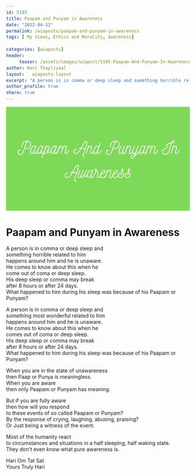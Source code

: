 ```yaml
---
id: 5185 
title: Paapam and Punyam in Awareness
date: "2022-04-12"
permalink: /wiaposts/paapam-and-punyam-in-awareness
tags: [ My Views, Ethics and Morality, Awareness]    

categories: [wiaposts] 
header:
     teaser: /assets/images/wiapost/5185-Paapam-And-Punyam-In-Awareness.jpg
author: Hari Thapliyaal 
layout:   wiaposts-layout
excerpt: "A person is in comma or deep sleep and something horrible related to him happens around him and he is unaware. He comes to know about this when he come out of coma or deep sleep. His deep sleep or"
author_profile: true 
share: true 
---
```

![Paapam and Punyam in Awareness](/assets/images/wiapost/5185-Paapam-And-Punyam-In-Awareness.jpg)    
   
# Paapam and Punyam in Awareness   
    
A person is in comma or deep sleep and     
something horrible related to him     
happens around him and he is unaware.     
He comes to know about this when he     
come out of coma or deep sleep.     
His deep sleep or comma may break     
after 8 hours or after 24 days.    
What happened to him during his sleep was because of his Paapam or Punyam?    
    
A person is in comma or deep sleep and     
something most wonderful related to him     
happens around him and he is unaware.     
He comes to know about this when he     
comes out of coma or deep sleep.     
His deep sleep or comma may break     
after 8 hours or after 24 days.    
What happened to him during his sleep was because of his Paapam or Punyam?    
    
When you are in the state of unawareness     
then Paap or Punya is meaningless.    
When you are aware     
then only Paapam or Punyam has meaning.    
    
But if you are fully aware     
then how will you respond     
to these events of so called Paapam or Punyam?    
By the response of crying, laughing, abusing, praising?    
Or Just being a witness of the event.    
    
Most of the humanity react     
to circumstances and situations in a half sleeping, half waking state.    
They don't even know what pure awareness is.    
    
Hari Om Tat Sat     
Yours Truly Hari    

